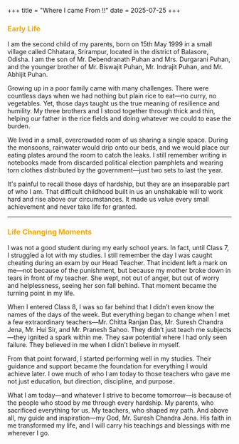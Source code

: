 +++
title = "Where I came From !!"
date = 2025-07-25
+++

### <span style="color: orange;">Early Life</span>
I am the second child of my parents, born on 15th May 1999 in a small village called Chhatara, Srirampur, located in the district of Balasore, Odisha. I am the son of Mr. Debendranath Puhan and Mrs. Durgarani Puhan, and the younger brother of Mr. Biswajit Puhan, Mr. Indrajit Puhan, and Mr. Abhijit Puhan.

Growing up in a poor family came with many challenges. There were countless days when we had nothing but plain rice to eat—no curry, no vegetables. Yet, those days taught us the true meaning of resilience and humility. My three brothers and I stood together through thick and thin, helping our father in the rice fields and doing whatever we could to ease the burden.

We lived in a small, overcrowded room of us sharing a single space. During the monsoons, rainwater would drip onto our beds, and we would place our eating plates around the room to catch the leaks. I still remember writing in notebooks made from discarded political election pamphlets and wearing torn clothes distributed by the government—just two sets to last the year.

It's painful to recall those days of hardship, but they are an inseparable part of who I am. That difficult childhood built in us an unshakable will to work hard and rise above our circumstances. It made us value every small achievement and never take life for granted.

---

### <span style="color: orange;">Life Changing Moments</span>

I was not a good student during my early school years. In fact, until Class 7, I struggled a lot with my studies. I still remember the day I was caught cheating during an exam by our Head Teacher. That incident left a mark on me—not because of the punishment, but because my mother broke down in tears in front of my teacher. She wept, not out of anger, but out of worry and helplessness, seeing her son fall behind. That moment became the turning point in my life.

When I entered Class 8, I was so far behind that I didn’t even know the names of the days of the week. But everything began to change when I met a few extraordinary teachers—Mr. Chitta Ranjan Das, Mr. Suresh Chandra Jena, Mr. Hui Sir, and Mr. Pranesh Sahoo. They didn’t just teach me subjects—they ignited a spark within me. They saw potential where I had only seen failure. They believed in me when I didn’t believe in myself.

From that point forward, I started performing well in my studies. Their guidance and support became the foundation for everything I would achieve later. I owe much of who I am today to those teachers who gave me not just education, but direction, discipline, and purpose.

What I am today—and whatever I strive to become tomorrow—is because of the people who stood by me through every hardship. My parents, who sacrificed everything for us. My teachers, who shaped my path. And above all, my guide and inspiration—my God, Mr. Suresh Chandra Jena. His faith in me transformed my life, and I will carry his teachings and blessings with me wherever I go.

### 